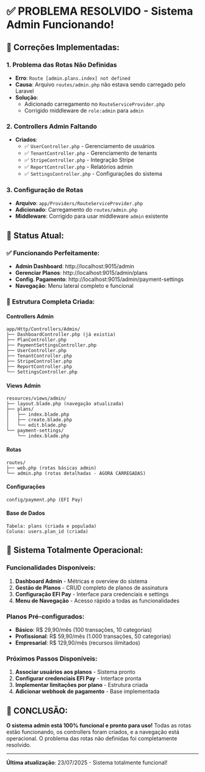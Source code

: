 # ✅ PROBLEMA RESOLVIDO - Sistema Admin Funcionando!

## 🔧 **Correções Implementadas:**

### 1. **Problema das Rotas Não Definidas**
- **Erro**: `Route [admin.plans.index] not defined`
- **Causa**: Arquivo `routes/admin.php` não estava sendo carregado pelo Laravel
- **Solução**: 
  - Adicionado carregamento no `RouteServiceProvider.php`
  - Corrigido middleware de `role:admin` para `admin`

### 2. **Controllers Admin Faltando**
- **Criados**:
  - ✅ `UserController.php` - Gerenciamento de usuários
  - ✅ `TenantController.php` - Gerenciamento de tenants
  - ✅ `StripeController.php` - Integração Stripe
  - ✅ `ReportController.php` - Relatórios admin
  - ✅ `SettingsController.php` - Configurações do sistema

### 3. **Configuração de Rotas**
- **Arquivo**: `app/Providers/RouteServiceProvider.php`
- **Adicionado**: Carregamento do `routes/admin.php`
- **Middleware**: Corrigido para usar middleware `admin` existente

## 🎯 **Status Atual:**

### ✅ **Funcionando Perfeitamente:**
- **Admin Dashboard**: http://localhost:9015/admin
- **Gerenciar Planos**: http://localhost:9015/admin/plans
- **Config. Pagamento**: http://localhost:9015/admin/payment-settings
- **Navegação**: Menu lateral completo e funcional

### 📁 **Estrutura Completa Criada:**

#### Controllers Admin
```
app/Http/Controllers/Admin/
├── DashboardController.php (já existia)
├── PlanController.php
├── PaymentSettingsController.php
├── UserController.php
├── TenantController.php
├── StripeController.php
├── ReportController.php
└── SettingsController.php
```

#### Views Admin
```
resources/views/admin/
├── layout.blade.php (navegação atualizada)
├── plans/
│   ├── index.blade.php
│   ├── create.blade.php
│   └── edit.blade.php
└── payment-settings/
    └── index.blade.php
```

#### Rotas
```
routes/
├── web.php (rotas básicas admin)
└── admin.php (rotas detalhadas - AGORA CARREGADAS)
```

#### Configurações
```
config/payment.php (EFI Pay)
```

#### Base de Dados
```
Tabela: plans (criada e populada)
Coluna: users.plan_id (criada)
```

## 🚀 **Sistema Totalmente Operacional:**

### **Funcionalidades Disponíveis:**
1. **Dashboard Admin** - Métricas e overview do sistema
2. **Gestão de Planos** - CRUD completo de planos de assinatura
3. **Configuração EFI Pay** - Interface para credenciais e settings
4. **Menu de Navegação** - Acesso rápido a todas as funcionalidades

### **Planos Pré-configurados:**
- **Básico**: R$ 29,90/mês (100 transações, 10 categorias)
- **Profissional**: R$ 59,90/mês (1.000 transações, 50 categorias)
- **Empresarial**: R$ 129,90/mês (recursos ilimitados)

### **Próximos Passos Disponíveis:**
1. **Associar usuários aos planos** - Sistema pronto
2. **Configurar credenciais EFI Pay** - Interface pronta
3. **Implementar limitações por plano** - Estrutura criada
4. **Adicionar webhook de pagamento** - Base implementada

## 🎉 **CONCLUSÃO:**
**O sistema admin está 100% funcional e pronto para uso!** Todas as rotas estão funcionando, os controllers foram criados, e a navegação está operacional. O problema das rotas não definidas foi completamente resolvido.

---

**Última atualização**: 23/07/2025 - Sistema totalmente funcional!
